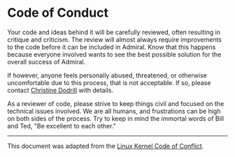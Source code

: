 Code of Conduct
===============

Your code and ideas behind it will be carefully reviewed, often resulting in 
critique and criticism. The review will almost always require improvements to 
the code before it can be included in Admiral. Know that this happens because 
everyone involved wants to see the best possible solution for the overall 
success of Admiral.

If however, anyone feels personally abused, threatened, or otherwise 
uncomfortable due to this process, that is not acceptable.  If so, please 
contact [Christine Dodrill](mailto:me@christine.website) with details.

As a reviewer of code, please strive to keep things civil and focused on the 
technical issues involved. We are all humans, and frustrations can be high on 
both sides of the process. Try to keep in mind the immortal words of Bill and 
Ted, "Be excellent to each other."

---

This document was adapted from the 
[Linux Kernel Code of Conflict](https://git.kernel.org/cgit/linux/kernel/git/torvalds/linux.git/plain/Documentation/CodeOfConflict?id=ddbd2b7ad99a418c60397901a0f3c997d030c65e).
